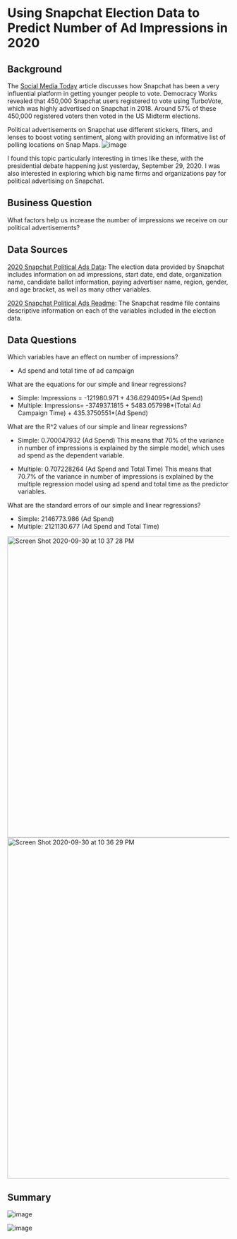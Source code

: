# Using Snapchat Election Data to Predict Number of Ad Impressions in 2020
## Background
The [Social Media Today](https://www.socialmediatoday.com/news/data-shows-snapchat-is-highly-influential-in-getting-younger-people-to-vote/578020/) article discusses how Snapchat has been a very influential platform in getting younger people to vote. Democracy Works revealed that 450,000 Snapchat users registered to vote using TurboVote, which was highly advertised on Snapchat in 2018. Around 57% of these 450,000 registered voters then voted in the US Midterm elections.

Political advertisements on Snapchat use different stickers, filters, and lenses to boost voting sentiment, along with providing an informative list of polling locations on Snap Maps. 
![image](https://user-images.githubusercontent.com/70858878/94759057-e186ef00-036c-11eb-9258-0bb6158e0b4f.png)

I found this topic particularly interesting in times like these, with the presidential debate happening just yesterday, September 29, 2020. I was also interested in exploring which big name firms and organizations pay for political advertising on Snapchat. 

## Business Question
What factors help us increase the number of impressions we receive on our political advertisements? 

## Data Sources
[2020 Snapchat Political Ads Data](https://github.com/vickidecastro/using-snapchat-election-data-to-predict-ad-impressions/blob/master/PoliticalAds.csv): The election data provided by Snapchat includes information on ad impressions, start date, end date, organization name, candidate ballot information, paying advertiser name, region, gender, and age bracket, as well as many other variables. 

[2020 Snapchat Political Ads Readme](https://github.com/vickidecastro/using-snapchat-election-data-to-predict-ad-impressions/blob/master/snapchat%20readme.xlsx): The Snapchat readme file contains descriptive information on each of the variables included in the election data. 

## Data Questions
Which variables have an effect on number of impressions? 
- Ad spend and total time of ad campaign

What are the equations for our simple and linear regressions? 
- Simple: Impressions = -121980.971 + 436.6294095*(Ad Spend)
- Multiple: Impressions= -374937.1815 + 5483.057998*(Total Ad Campaign Time) + 435.3750551*(Ad Spend)

What are the R^2 values of our simple and linear regressions? 
- Simple: 0.700047932 (Ad Spend)
This means that 70% of the variance in number of impressions is explained by the simple model, which uses ad spend as the dependent variable. 

- Multiple: 0.707228264 (Ad Spend and Total Time)
This means that 70.7% of the variance in number of impressions is explained by the multiple regression model using ad spend and total time as the predictor variables. 

What are the standard errors of our simple and linear regressions? 
- Simple: 2146773.986 (Ad Spend)
- Multiple: 2121130.677 (Ad Spend and Total Time)

<img width="683" alt="Screen Shot 2020-09-30 at 10 37 28 PM" src="https://user-images.githubusercontent.com/70858878/94759301-8a354e80-036d-11eb-932e-2a7904f9fd20.png">

<img width="773" alt="Screen Shot 2020-09-30 at 10 36 29 PM" src="https://user-images.githubusercontent.com/70858878/94759270-696cf900-036d-11eb-9a8c-84be99b74043.png">

## Summary
![image](https://user-images.githubusercontent.com/70858878/94759000-bdc3a900-036c-11eb-8cf7-d18ea5531277.png)




![image](https://user-images.githubusercontent.com/70858878/94759446-eac48b80-036d-11eb-89d7-159d34aa1998.png)
